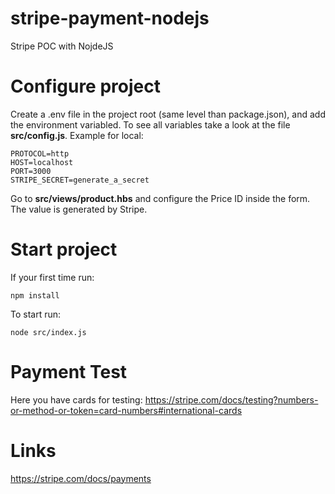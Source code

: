 # stripe-payment-nodejs
Stripe POC with NojdeJS

# Configure project

Create a .env file in the project root (same level than package.json), and add the environment variabled. To see all variables take a look at the file **src/config.js**.
Example for local:
```
PROTOCOL=http
HOST=localhost
PORT=3000
STRIPE_SECRET=generate_a_secret
```

Go to **src/views/product.hbs** and configure the Price ID inside the form. The value is generated by Stripe.

# Start project

If your first time run:
```
npm install
```

To start run:
```
node src/index.js
```

# Payment Test

Here you have cards for testing:
https://stripe.com/docs/testing?numbers-or-method-or-token=card-numbers#international-cards

# Links

https://stripe.com/docs/payments